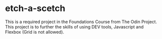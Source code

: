 # etch-a-scetch
This is a required project in the Foundations Course from The Odin Project. This project is to further the skills of using DEV tools, Javascript and Flexbox (Grid is not allowed).
